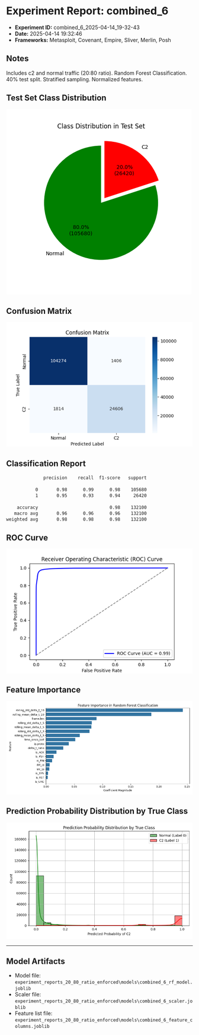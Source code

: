 # Experiment Report: combined_6

- **Experiment ID:** combined_6_2025-04-14_19-32-43
- **Date:** 2025-04-14 19:32:46
- **Frameworks:** Metasploit, Covenant, Empire, Sliver, Merlin, Posh

## Notes
Includes c2 and normal traffic (20:80 ratio). Random Forest Classification. 40% test split. Stratified sampling. Normalized features.

## Test Set Class Distribution
![Class Distribution Pie Chart](images/combined_6_2025-04-14_19-32-43_pie.png)

## Confusion Matrix
![Confusion Matrix](images/combined_6_2025-04-14_19-32-43_confusion.png)

## Classification Report
```
              precision    recall  f1-score   support

           0       0.98      0.99      0.98    105680
           1       0.95      0.93      0.94     26420

    accuracy                           0.98    132100
   macro avg       0.96      0.96      0.96    132100
weighted avg       0.98      0.98      0.98    132100
```

## ROC Curve
![ROC Curve](images/combined_6_2025-04-14_19-32-43_roc.png)

## Feature Importance
![Feature Importance](images/combined_6_2025-04-14_19-32-43_feature_importance.png)

## Prediction Probability Distribution by True Class
![Prediction Histogram](images/combined_6_2025-04-14_19-32-43_hist.png)

---
## Model Artifacts
- Model file: `experiment_reports_20_80_ratio_enforced\models\combined_6_rf_model.joblib`
- Scaler file: `experiment_reports_20_80_ratio_enforced\models\combined_6_scaler.joblib`
- Feature list file: `experiment_reports_20_80_ratio_enforced\models\combined_6_feature_columns.joblib`
